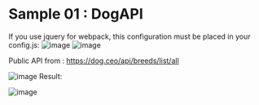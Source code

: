 #  Sample 01 : DogAPI 
If you use jquery for webpack,  this configuration must be placed in your config.js:
![image](https://user-images.githubusercontent.com/20383126/133571741-b4cf2287-b9d7-4833-b7be-cf8a93e4f89a.png)
![image](https://user-images.githubusercontent.com/20383126/133571793-913fe6d0-861f-4a2e-9f37-ff3e6130bbd1.png)


Public API from : 
https://dog.ceo/api/breeds/list/all



![image](https://user-images.githubusercontent.com/20383126/133571762-2ab02c8d-87b8-4810-bda6-f25b182092d1.png)
Result: 

![image](https://user-images.githubusercontent.com/20383126/133571850-2d6c5a42-16aa-4e4d-b601-d765570c45f9.png)

